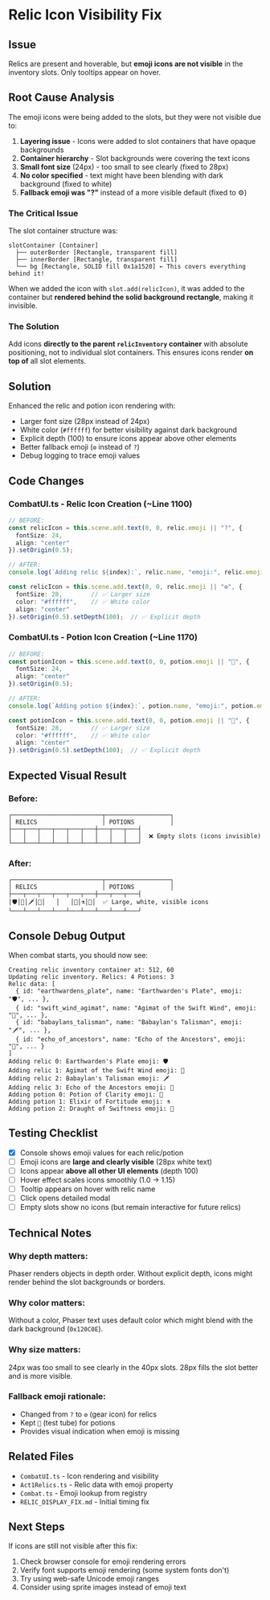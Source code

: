 # Relic Icon Visibility Fix

## Issue
Relics are present and hoverable, but **emoji icons are not visible** in the inventory slots. Only tooltips appear on hover.

## Root Cause Analysis
The emoji icons were being added to the slots, but they were not visible due to:

1. **Layering issue** - Icons were added to slot containers that have opaque backgrounds
2. **Container hierarchy** - Slot backgrounds were covering the text icons
3. **Small font size** (24px) - too small to see clearly (fixed to 28px)
4. **No color specified** - text might have been blending with dark background (fixed to white)
5. **Fallback emoji was "?"** instead of a more visible default (fixed to ⚙️)

### The Critical Issue
The slot container structure was:
```
slotContainer [Container]
  ├── outerBorder [Rectangle, transparent fill]
  ├── innerBorder [Rectangle, transparent fill]  
  └── bg [Rectangle, SOLID fill 0x1a1520] ← This covers everything behind it!
```

When we added the icon with `slot.add(relicIcon)`, it was added to the container but **rendered behind the solid background rectangle**, making it invisible.

### The Solution
Add icons **directly to the parent `relicInventory` container** with absolute positioning, not to individual slot containers. This ensures icons render **on top of** all slot elements.

## Solution
Enhanced the relic and potion icon rendering with:
- Larger font size (28px instead of 24px)
- White color (`#ffffff`) for better visibility against dark background
- Explicit depth (100) to ensure icons appear above other elements
- Better fallback emoji (`⚙️` instead of `?`)
- Debug logging to trace emoji values

## Code Changes

### CombatUI.ts - Relic Icon Creation (~Line 1100)
```typescript
// BEFORE:
const relicIcon = this.scene.add.text(0, 0, relic.emoji || "?", {
  fontSize: 24,
  align: "center"
}).setOrigin(0.5);

// AFTER:
console.log(`Adding relic ${index}:`, relic.name, "emoji:", relic.emoji);

const relicIcon = this.scene.add.text(0, 0, relic.emoji || "⚙️", {
  fontSize: 28,        // ✅ Larger size
  color: "#ffffff",    // ✅ White color
  align: "center"
}).setOrigin(0.5).setDepth(100);  // ✅ Explicit depth
```

### CombatUI.ts - Potion Icon Creation (~Line 1170)
```typescript
// BEFORE:
const potionIcon = this.scene.add.text(0, 0, potion.emoji || "🧪", {
  fontSize: 24,
  align: "center"
}).setOrigin(0.5);

// AFTER:
console.log(`Adding potion ${index}:`, potion.name, "emoji:", potion.emoji);

const potionIcon = this.scene.add.text(0, 0, potion.emoji || "🧪", {
  fontSize: 28,        // ✅ Larger size
  color: "#ffffff",    // ✅ White color
  align: "center"
}).setOrigin(0.5).setDepth(100);  // ✅ Explicit depth
```

## Expected Visual Result

### Before:
```
┌─────────────────────────┬──────────────────┐
│ RELICS                  │ POTIONS          │
├───┬───┬───┬───┬───┬───┼───┬───┬───┤
│   │   │   │   │   │   │   │   │   │  ❌ Empty slots (icons invisible)
└───┴───┴───┴───┴───┴───┴───┴───┴───┘
```

### After:
```
┌─────────────────────────┬──────────────────┐
│ RELICS                  │ POTIONS          │
├───┬───┬───┬───┬───┬───┼───┬───┬───┤
│🛡️│💨│🗡️│🔮│   │   │🧪│⚗️│🍺│  ✅ Large, white, visible icons
└───┴───┴───┴───┴───┴───┴───┴───┴───┘
```

## Console Debug Output
When combat starts, you should now see:
```
Creating relic inventory container at: 512, 60
Updating relic inventory. Relics: 4 Potions: 3
Relic data: [
  { id: "earthwardens_plate", name: "Earthwarden's Plate", emoji: "🛡️", ... },
  { id: "swift_wind_agimat", name: "Agimat of the Swift Wind", emoji: "💨", ... },
  { id: "babaylans_talisman", name: "Babaylan's Talisman", emoji: "🗡️", ... },
  { id: "echo_of_ancestors", name: "Echo of the Ancestors", emoji: "🔮", ... }
]
Adding relic 0: Earthwarden's Plate emoji: 🛡️
Adding relic 1: Agimat of the Swift Wind emoji: 💨
Adding relic 2: Babaylan's Talisman emoji: 🗡️
Adding relic 3: Echo of the Ancestors emoji: 🔮
Adding potion 0: Potion of Clarity emoji: 🧪
Adding potion 1: Elixir of Fortitude emoji: ⚗️
Adding potion 2: Draught of Swiftness emoji: 🍺
```

## Testing Checklist
- [x] Console shows emoji values for each relic/potion
- [ ] Emoji icons are **large and clearly visible** (28px white text)
- [ ] Icons appear **above all other UI elements** (depth 100)
- [ ] Hover effect scales icons smoothly (1.0 → 1.15)
- [ ] Tooltip appears on hover with relic name
- [ ] Click opens detailed modal
- [ ] Empty slots show no icons (but remain interactive for future relics)

## Technical Notes

### Why depth matters:
Phaser renders objects in depth order. Without explicit depth, icons might render behind the slot backgrounds or borders.

### Why color matters:
Without a color, Phaser text uses default color which might blend with the dark background (`0x120C0E`).

### Why size matters:
24px was too small to see clearly in the 40px slots. 28px fills the slot better and is more visible.

### Fallback emoji rationale:
- Changed from `?` to `⚙️` (gear icon) for relics
- Kept `🧪` (test tube) for potions
- Provides visual indication when emoji is missing

## Related Files
- `CombatUI.ts` - Icon rendering and visibility
- `Act1Relics.ts` - Relic data with emoji property
- `Combat.ts` - Emoji lookup from registry
- `RELIC_DISPLAY_FIX.md` - Initial timing fix

## Next Steps
If icons are still not visible after this fix:
1. Check browser console for emoji rendering errors
2. Verify font supports emoji rendering (some system fonts don't)
3. Try using web-safe Unicode emoji ranges
4. Consider using sprite images instead of emoji text
